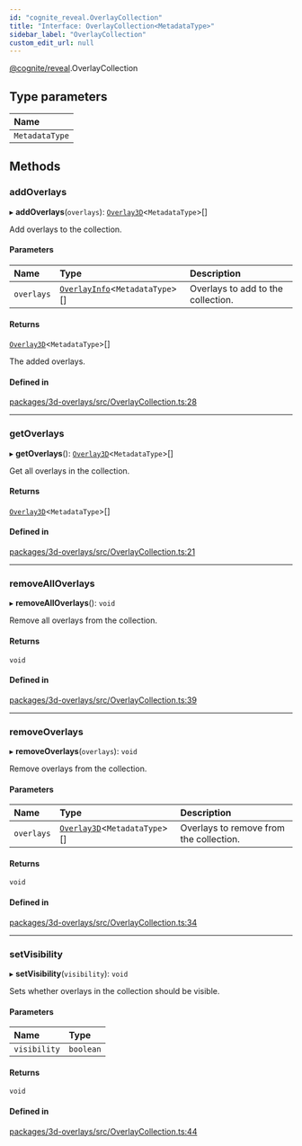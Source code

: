```yaml
---
id: "cognite_reveal.OverlayCollection"
title: "Interface: OverlayCollection<MetadataType>"
sidebar_label: "OverlayCollection"
custom_edit_url: null
---
```


[@cognite/reveal](../modules/cognite_reveal.md).OverlayCollection

## Type parameters

| Name |
| :------ |
| `MetadataType` |

## Methods

### addOverlays

▸ **addOverlays**(`overlays`): [`Overlay3D`](cognite_reveal.Overlay3D.md)\<`MetadataType`\>[]

Add overlays to the collection.

#### Parameters

| Name | Type | Description |
| :------ | :------ | :------ |
| `overlays` | [`OverlayInfo`](../modules/cognite_reveal.md#overlayinfo)\<`MetadataType`\>[] | Overlays to add to the collection. |

#### Returns

[`Overlay3D`](cognite_reveal.Overlay3D.md)\<`MetadataType`\>[]

The added overlays.

#### Defined in

[packages/3d-overlays/src/OverlayCollection.ts:28](https://github.com/cognitedata/reveal/blob/e9e26d38/viewer/packages/3d-overlays/src/OverlayCollection.ts#L28)

___

### getOverlays

▸ **getOverlays**(): [`Overlay3D`](cognite_reveal.Overlay3D.md)\<`MetadataType`\>[]

Get all overlays in the collection.

#### Returns

[`Overlay3D`](cognite_reveal.Overlay3D.md)\<`MetadataType`\>[]

#### Defined in

[packages/3d-overlays/src/OverlayCollection.ts:21](https://github.com/cognitedata/reveal/blob/e9e26d38/viewer/packages/3d-overlays/src/OverlayCollection.ts#L21)

___

### removeAllOverlays

▸ **removeAllOverlays**(): `void`

Remove all overlays from the collection.

#### Returns

`void`

#### Defined in

[packages/3d-overlays/src/OverlayCollection.ts:39](https://github.com/cognitedata/reveal/blob/e9e26d38/viewer/packages/3d-overlays/src/OverlayCollection.ts#L39)

___

### removeOverlays

▸ **removeOverlays**(`overlays`): `void`

Remove overlays from the collection.

#### Parameters

| Name | Type | Description |
| :------ | :------ | :------ |
| `overlays` | [`Overlay3D`](cognite_reveal.Overlay3D.md)\<`MetadataType`\>[] | Overlays to remove from the collection. |

#### Returns

`void`

#### Defined in

[packages/3d-overlays/src/OverlayCollection.ts:34](https://github.com/cognitedata/reveal/blob/e9e26d38/viewer/packages/3d-overlays/src/OverlayCollection.ts#L34)

___

### setVisibility

▸ **setVisibility**(`visibility`): `void`

Sets whether overlays in the collection should be visible.

#### Parameters

| Name | Type |
| :------ | :------ |
| `visibility` | `boolean` |

#### Returns

`void`

#### Defined in

[packages/3d-overlays/src/OverlayCollection.ts:44](https://github.com/cognitedata/reveal/blob/e9e26d38/viewer/packages/3d-overlays/src/OverlayCollection.ts#L44)
